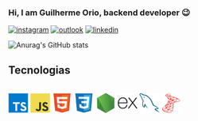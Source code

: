 ### Hi, I am Guilherme Orio, backend developer 😉
[![instagram](https://img.shields.io/badge/Instagram-E4405F?style=for-the-badge&logo=instagram&logoColor=white)](https://www.instagram.com/guilhermeorio__/)
[![outlook](https://img.shields.io/badge/Microsoft_Outlook-0078D4?style=for-the-badge&logo=microsoft-outlook&logoColor=white)](mailto:guilhermeorio@outlook.com)
[![linkedin](https://img.shields.io/badge/LinkedIn-0077B5?style=for-the-badge&logo=linkedin&logoColor=white)](https://www.linkedin.com/in/guilhermeorio/)

![Anurag's GitHub stats](https://github-readme-stats.vercel.app/api?username=Guilherme-Orio&show_icons=true&theme=radical)

## Tecnologias

<div style="display: inline_block"><br>
    <img align="center" alt="TypeScript" height="40" width="40" src="https://raw.githubusercontent.com/devicons/devicon/master/icons/typescript/typescript-original.svg">
    <img align="center" alt="JavaScript" height="40" width="40" src="https://raw.githubusercontent.com/devicons/devicon/master/icons/javascript/javascript-original.svg">
    <img align="center" alt="HTML" height="40" width="40" src="https://raw.githubusercontent.com/devicons/devicon/master/icons/html5/html5-original.svg">
    <img align="center" alt="CSS" height="40" width="40" src="https://raw.githubusercontent.com/devicons/devicon/master/icons/css3/css3-original.svg">
    <img align="center" alt="Node.js" height="40" width="40" src="https://raw.githubusercontent.com/devicons/devicon/master/icons/nodejs/nodejs-original.svg">
    <img align="center" alt="Express" height="40" width="40" src="https://raw.githubusercontent.com/devicons/devicon/master/icons/express/express-original.svg">
    <img align="center" alt="MySQL" height="40" width="40" src="https://raw.githubusercontent.com/devicons/devicon/master/icons/mysql/mysql-original.svg">
    <img align="center" alt="SQL Server" height="40" width="40" src="https://raw.githubusercontent.com/devicons/devicon/master/icons/microsoftsqlserver/microsoftsqlserver-plain.svg">
</div>
